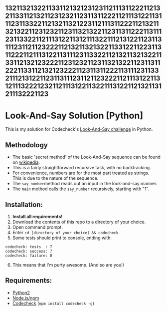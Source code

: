 1321132132211331121321231231121113112221121321133112132112312321123113112221121113122113111231133221121321132122311211131122211213211321322112312321123113213221123113112221131112311332211211131221131211132211121312211231131112311211232221121321132132211331221122311311222112111312211311123113322112132113213221133112132123222112312321123113213221123113112221133112132123222112311311222113111231133211121312211231131112311211232221121113122113121113222123211211131221132211131221121321131211132221123
----
# Look-And-Say Solution [Python]
This is my solution for Codecheck's <a href="https://app.code-check.io/orgs/codecheck_official/challenges/177">Look-And-Say challenge</a> in Python.

## Methodology
* The basic 'secret method' of the Look-And-Say sequence can be found on [wikipedia](https://en.wikipedia.org/wiki/Look-and-say_sequence).
* This is a fairly straightforward recursive task, with no backtracking.
* For convenience, numbers are for the most part treated as strings.  
  This is due to the nature of the sequence.
* The `say_number`method reads out an input in the look-and-say manner.
* The `main` method calls the `say_number` recursively, starting with "1".

## Installation:
1. **Install all requirements!**
2. Download the contents of this repo to a directory of your choice.
3. Open command prompt.
4. Enter `cd [directory of your choice] && codecheck`
5. Some tests should print to console, ending with:
```
codecheck: tests  : 7
codecheck: success: 7
codecheck: failure: 0
```
6. This means that I'm purty awesome. (And so are you!)

## Requirements:
* <a href="https://www.python.org/downloads/">Python2</a>
* <a href="https://docs.npmjs.com/getting-started/installing-node">Node.js/npm</a>
* <a href="https://github.com/code-check/codecheck">Codecheck</a> (`npm install codecheck -g`)
